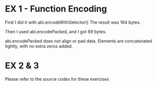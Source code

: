 # EX 1 - Function Encoding
First I did it with abi.encodeWithSelector()
The result was 164 bytes.

Then I used abi.encodePacked, and I got 69 bytes.

abi.encodePacked does not align or pad data. Elements are concatenated tightly, with no extra zeros added.


# EX 2 & 3

Please refer to the source codes for these exercises 